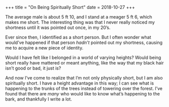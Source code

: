 +++
title = "On Being Spiritually Short"
date = 2018-10-27
+++

The average male is about 5 ft 10, and I stand at a meager 5 ft 6, which makes me short. The interesting thing was that I never really noticed my shortness until it was pointed out once, in my 20’s.

Ever since then, I identified as a short person. But I often wonder what would’ve happened if that person _hadn’t_ pointed out my shortness, causing me to acquire a new piece of identity.

Would I have felt like I belonged in a world of varying heights? Would being short really have mattered or meant anything, like the way that my black hair isn’t good or bad, it just is?

And now I’ve come to realize that I’m not only physically short, but I am also spiritually short. I have a height advantage in this way; I can see what is happening to the trunks of the trees instead of towering over the forest. I’ve found that there are _many_ who would like to know what’s happening to the bark, and thankfully I write a lot.
